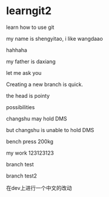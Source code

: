 # learngit2
learn how to use git

my name is shengyitao, i like wangdaao

hahhaha

my father is daxiang

let me ask you

Creating a new branch is quick. 

the head is pointy

possibilities

changshu may hold DMS

but changshu is unable to hold DMS

bench press 200kg

my work 123123123

branch test

branch test2

在dev上进行一个中文的改动

